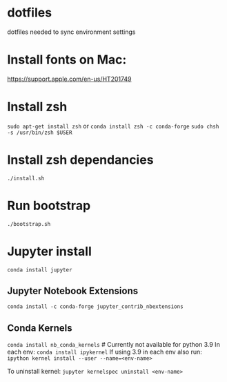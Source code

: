 # dotfiles
dotfiles needed to sync environment settings

# Install fonts on Mac:
https://support.apple.com/en-us/HT201749

# Install zsh
`sudo apt-get install zsh`
or `conda install zsh -c conda-forge`
`sudo chsh -s /usr/bin/zsh $USER`

# Install zsh dependancies
`./install.sh`

# Run bootstrap
`./bootstrap.sh`

# Jupyter install
`conda install jupyter`

## Jupyter Notebook Extensions
`conda install -c conda-forge jupyter_contrib_nbextensions`

## Conda Kernels
`conda install nb_conda_kernels` # Currently not available for python 3.9
In each env: `conda install ipykernel`
If using 3.9 in each env also run:
`ipython kernel install --user --name=<env-name>`

To uninstall kernel: `jupyter kernelspec uninstall <env-name>`
